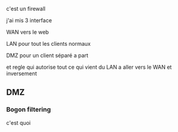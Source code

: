 


c'est un firewall


j'ai mis 3 interface

WAN vers le web

LAN pour tout les clients normaux

DMZ pour un client séparé a part


et regle qui autorise tout ce qui vient du LAN a aller vers le WAN et inversement



## DMZ



### Bogon filtering
c'est quoi